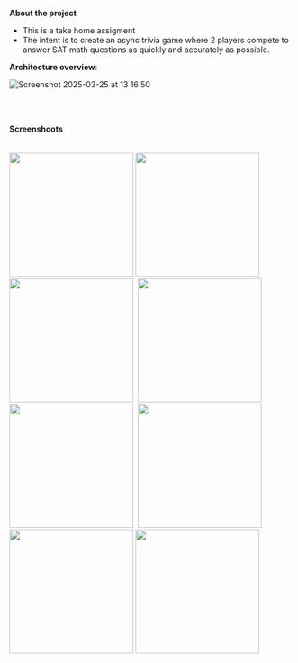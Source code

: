 **About the project**
- This is a take home assigment
- The intent is to create an async trivia game where 2 players compete to answer SAT math questions as quickly and accurately as possible.

**Architecture overview**:

![Screenshot 2025-03-25 at 13 16 50](https://github.com/user-attachments/assets/97f1db60-117c-4f71-aabe-cf1807eca016)

 <br> <br>

**Screenshoots**  <br><br><br>
 <img src= "https://github.com/user-attachments/assets/0ced9234-bc82-4f0f-a0ea-afd4035699f7"  width="220">
 <img src= "https://github.com/user-attachments/assets/f383405f-07b7-493a-a39d-99d57340bfcc"  width="220">
 <img src= "https://github.com/user-attachments/assets/c57242b2-694d-4c63-8ec8-623aba3fce8f"  width="220">
 <img src= "https://github.com/user-attachments/assets/306555ef-98f7-4cdd-b9da-11495ae12055"  width="220">
 <img src= "https://github.com/user-attachments/assets/eb8aabf6-285f-4074-a8e2-235efa0afdb1"  width="220">
 <img src= "https://github.com/user-attachments/assets/e1cb7aea-8be1-43e3-a99f-217c4e0c3c67"  width="220">
 <img src= "https://github.com/user-attachments/assets/51ff01db-78e3-409c-b04e-7d70c1f39a60"  width="220">
 <img src= "https://github.com/user-attachments/assets/38855ac8-6091-4d49-a7ca-fb8ee1d20d79"  width="220">









